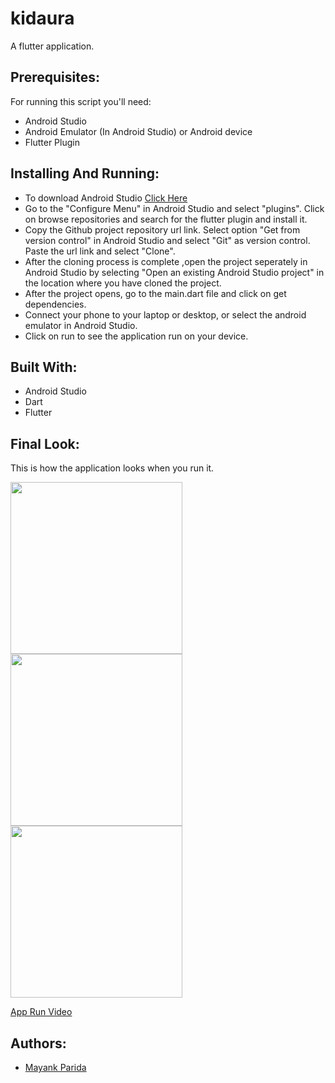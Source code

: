 # kidaura
A flutter application.

## Prerequisites:
For running this script you'll need:
* Android Studio
* Android Emulator (In Android Studio) or Android device
* Flutter Plugin

## Installing And Running:
* To download Android Studio [Click Here](https://developer.android.com/studio)
* Go to the "Configure Menu" in Android Studio and select "plugins". Click on browse repositories and search for the flutter plugin and install it.
* Copy the Github project repository url link. Select option "Get from version control" in Android Studio and select "Git" as version control. Paste the url link and select "Clone".
* After the cloning process is complete ,open the project seperately in Android Studio by selecting "Open an existing Android Studio project" in the location where you have cloned the project.
* After the project opens, go to the main.dart file and click on get dependencies.
* Connect your phone to your laptop or desktop, or select the android emulator in Android Studio.
* Click on run to see the application run on your device.

## Built With:
* Android Studio
* Dart 
* Flutter

## Final Look:
This is how the application looks when you run it.

<img src="https://user-images.githubusercontent.com/68542629/111319976-8af83d80-868c-11eb-8c74-8112523cef34.jpg" width="275"> <img src="https://user-images.githubusercontent.com/68542629/111320053-9cd9e080-868c-11eb-8b7f-1d2a9ff276c5.jpg" width="275"> <img src="https://user-images.githubusercontent.com/68542629/111320141-b4b16480-868c-11eb-80ed-011bc5b05c72.jpg" width="275">

[App Run Video](https://drive.google.com/file/d/1IkflPamBcrKcM4gG40mAfXCmyOxJWY1M/view?usp=sharing)


## Authors:
* [Mayank Parida](https://www.linkedin.com/in/mayankparida18/)
